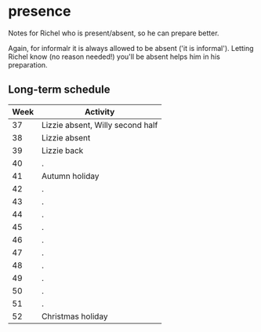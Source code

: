 # presence

Notes for Richel who is present/absent, so he can prepare better.

Again, for informalr it is always allowed to be absent ('it is informal').
Letting Richel know (no reason needed!) you'll be absent helps him in
his preparation.

## Long-term schedule

Week|Activity
----|----------
 37 |Lizzie absent, Willy second half
 38 |Lizzie absent
 39 |Lizzie back
 40 |.
 41 |Autumn holiday
 42 |.
 43 |.
 44 |.
 45 |.
 46 |.
 47 |.
 48 |.
 49 |.
 50 |.
 51 |.
 52 |Christmas holiday

